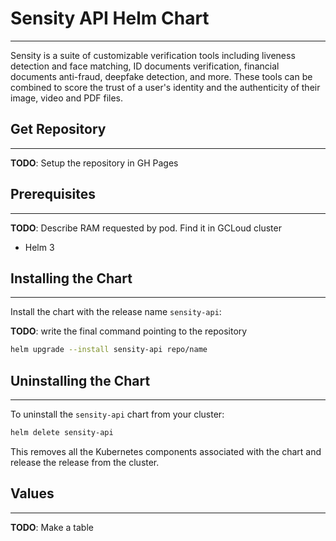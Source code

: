 # Sensity API Helm Chart
---

Sensity is a suite of customizable verification tools including liveness
detection and face matching, ID documents verification, financial documents
anti-fraud, deepfake detection, and more. These tools can be combined to score
the trust of a user's identity and the authenticity of their image, video and
PDF files.


## Get Repository
---

**TODO**: Setup the repository in GH Pages

## Prerequisites
---

**TODO**: Describe RAM requested by pod. Find it in GCLoud cluster

- Helm 3

## Installing the Chart
---

Install the chart with the release name `sensity-api`:

**TODO**: write the final command pointing to the repository

``` sh
helm upgrade --install sensity-api repo/name
```

## Uninstalling the Chart
---

To uninstall the `sensity-api` chart from your cluster:

``` sh
helm delete sensity-api
```

This removes all the Kubernetes components associated with the chart and release
the release from the cluster.

## Values
---
**TODO**: Make a table
